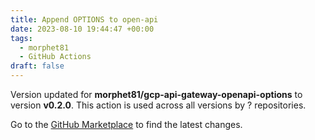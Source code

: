 ```yaml
---
title: Append OPTIONS to open-api
date: 2023-08-10 19:44:47 +00:00
tags:
  - morphet81
  - GitHub Actions
draft: false
---
```



Version updated for **morphet81/gcp-api-gateway-openapi-options** to version **v0.2.0**.
This action is used across all versions by ? repositories.

Go to the [GitHub Marketplace](https://github.com/marketplace/actions/append-options-to-open-api) to find the latest changes.
